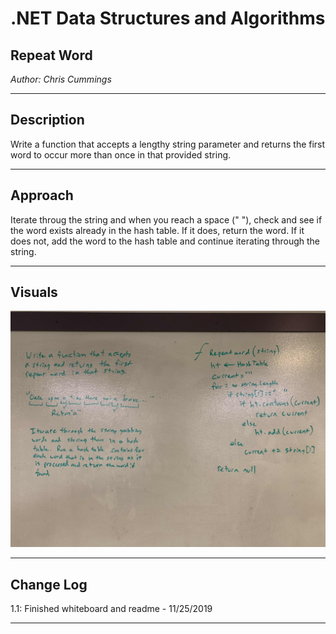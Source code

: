 # .NET Data Structures and Algorithms

## Repeat Word

*Author: Chris Cummings*

---

## Description

Write a function that accepts a lengthy string parameter and 
returns the first word to occur more than once in that provided string.

---

## Approach

Iterate throug the string and when you reach a space (" "), check and see if the word exists already in the
hash table. If it does, return the word. If it does not, add the word to the hash table and continue iterating
through the string.

---

## Visuals
![Binary Search Whiteboard](../../assets/repeatedWord.jpg)

---

## Change Log

1.1: Finished whiteboard and readme - 11/25/2019

---

